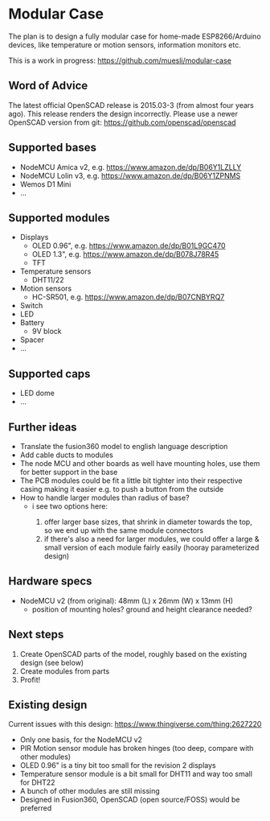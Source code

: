 # Modular Case

The plan is to design a fully modular case for home-made ESP8266/Arduino devices, like temperature or motion sensors, information monitors etc.

This is a work in progress: https://github.com/muesli/modular-case

## Word of Advice
The latest official OpenSCAD release is 2015.03-3 (from almost four years ago). This release renders the design incorrectly. Please use a newer OpenSCAD version from git: https://github.com/openscad/openscad

## Supported bases
- NodeMCU Amica v2, e.g. https://www.amazon.de/dp/B06Y1LZLLY
- NodeMCU Lolin v3, e.g. https://www.amazon.de/dp/B06Y1ZPNMS
- Wemos D1 Mini
- ...

## Supported modules
- Displays
    - OLED 0.96", e.g. https://www.amazon.de/dp/B01L9GC470
    - OLED 1.3", e.g. https://www.amazon.de/dp/B078J78R45
    - TFT
- Temperature sensors
    - DHT11/22
- Motion sensors
    - HC-SR501, e.g. https://www.amazon.de/dp/B07CNBYRQ7
- Switch
- LED
- Battery
    - 9V block
- Spacer
- ...

## Supported caps
- LED dome
- ...

## Further ideas
- Translate the fusion360 model to english language description
- Add cable ducts to modules
- The node MCU and other boards as well have mounting holes, use them for better support in the base
- The PCB modules could be fit a little bit tighter into their respective casing making it easier e.g. to push a button from the outside
- How to handle larger modules than radius of base?
    - <fribbledom> i see two options here:
        1. offer larger base sizes, that shrink in diameter towards the top, so we end up with the same module connectors
         2. if there's also a need for larger modules, we could offer a large  & small version of each module fairly easily (hooray parameterized  design)

## Hardware specs
- NodeMCU v2 (from original): 48mm (L) x 26mm (W) x 13mm (H)
  - position of mounting holes? ground and height clearance needed?

## Next steps

1. Create OpenSCAD parts of the model, roughly based on the existing design (see below)
2. Create modules from parts
3. Profit!

## Existing design

Current issues with this design: https://www.thingiverse.com/thing:2627220

- Only one basis, for the NodeMCU v2
- PIR Motion sensor module has broken hinges (too deep, compare with other modules)
- OLED 0.96" is a tiny bit too small for the revision 2 displays
- Temperature sensor module is a bit small for DHT11 and way too small for DHT22
- A bunch of other modules are still missing
- Designed in Fusion360, OpenSCAD (open source/FOSS) would be preferred
